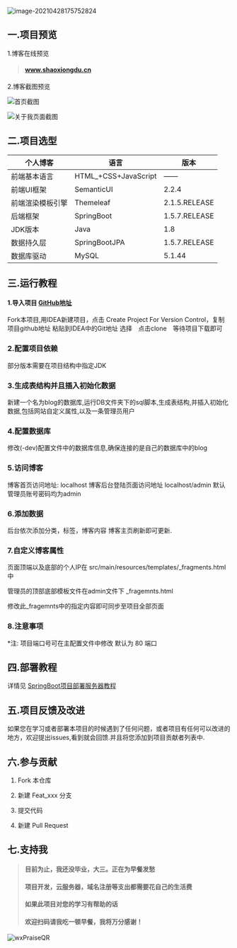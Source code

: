 ![image-20210428175752824](https://gitee.com/ShaoxiongDu/imageBed/raw/master/image-20210428175752824.png)

## 一.项目预览

 1.博客在线预览

>#### <a href="http://www.shaoxiongdu.cn" target ="_blank" >www.shaoxiongdu.cn </a>

2.博客截图预览

![首页截图](https://gitee.com/ShaoxiongDu/imageBed/raw/master/image-20210430180342704.png)

![关于我页面截图](https://gitee.com/ShaoxiongDu/imageBed/raw/master/image-20210430180418127.png)

## 二.项目选型

| 个人博客         | 语言                 | 版本          |
| ---------------- | -------------------- | ------------- |
| 前端基本语言     | HTML_+CSS+JavaScript | ——            |
| 前端UI框架       | SemanticUI           | 2.2.4         |
| 前端渲染模板引擎 | Themeleaf            | 2.1.5.RELEASE |
| 后端框架         | SpringBoot           | 1.5.7.RELEASE |
| JDK版本          | Java                 | 1.8           |
| 数据持久层       | SpringBootJPA        | 1.5.7.RELEASE |
| 数据库驱动       | MySQL                | 5.1.44        |

## 三.运行教程

#### 1.导入项目 [GitHub地址](https://github.com/shaoxiongdu/blog) 

   Fork本项目,用IDEA新建项目，点击 Create Project For Version Control，复制项目github地址 粘贴到IDEA中的Git地址 选择　点击clone　等待项目下载即可

### 2.配置项目依赖

   部分版本需要在项目结构中指定JDK

### 3.生成表结构并且插入初始化数据

   新建一个名为blog的数据库,运行DB文件夹下的sql脚本,生成表结构,并插入初始化数据,包括网站自定义属性,以及一条管理员用户

### 4.配置数据库

   修改(-dev)配置文件中的数据库信息,确保连接的是自己的数据库中的blog

### 5.访问博客

   博客首页访问地址: localhost  博客后台登陆页面访问地址 localhost/admin 默认管理员账号密码均为admin

### 6.添加数据

   后台依次添加分类，标签，博客内容  博客主页刷新即可更新.

### 7.自定义博客属性

   页面顶端以及底部的个人IP在 src/main/resources/templates/_fragments.html 中

   管理员的顶部底部模板文件在admin文件下 _fragemnts.html

   修改此_fragemnts中的指定内容即可同步至项目全部页面

### 8.注意事项

   *注: 项目端口号可在主配置文件中修改 默认为 80 端口

## 四.部署教程

详情见 [SpringBoot项目部署服务器教程](https://zhuanlan.zhihu.com/p/97787791)

## 五.项目反馈及改进

 如果您在学习或者部署本项目的时候遇到了任何问题，或者项目有任何可以改进的地方，欢迎提出issues,看到就会回馈.并且将您添加到项目贡献者列表中.

## 六.参与贡献

1. Fork 本仓库

2. 新建 Feat_xxx 分支

3. 提交代码

4. 新建 Pull Request

## 七.支持我

> #### 目前为止，我还没毕业，大三。正在为早餐发愁
> #### 项目开发，云服务器，域名注册等支出都需要花自己的生活费
> #### 如果此项目对您的学习有帮助的话
> #### 欢迎扫码请我吃一顿早餐，我将万分感谢！

![wxPraiseQR](https://gitee.com/ShaoxiongDu/imageBed/raw/master/wxPraiseQR.png)